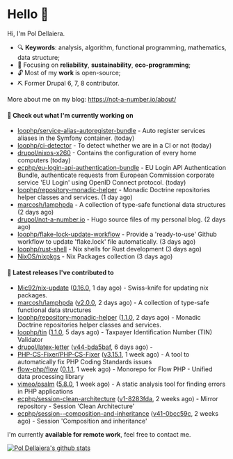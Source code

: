 # Hello 👋

Hi, I'm Pol Dellaiera.

- 🔍 **Keywords**: analysis, algorithm, functional programming, mathematics, data structure;
- 🎯 Focusing on **reliability**, **sustainability**, **eco-programming**;
- 🔓 Most of my **work** is open-source;
- ⛏️ Former Drupal 6, 7, 8 contributor.

More about me on my blog: https://not-a-number.io/about/

#### 👷 Check out what I'm currently working on

- [loophp/service-alias-autoregister-bundle](https://github.com/loophp/service-alias-autoregister-bundle) - Auto register services aliases in the Symfony container. (today)
- [loophp/ci-detector](https://github.com/loophp/ci-detector) - To detect whether we are in a CI or not (today)
- [drupol/nixos-x260](https://github.com/drupol/nixos-x260) - Contains the configuration of every home computers (today)
- [ecphp/eu-login-api-authentication-bundle](https://github.com/ecphp/eu-login-api-authentication-bundle) - EU Login API Authentication Bundle, authenticate requests from European Commission corporate service &#39;EU Login&#39; using OpenID Connect protocol. (today)
- [loophp/repository-monadic-helper](https://github.com/loophp/repository-monadic-helper) - Monadic Doctrine repositories helper classes and services. (1 day ago)
- [marcosh/lamphpda](https://github.com/marcosh/lamphpda) - A collection of type-safe functional data structures (2 days ago)
- [drupol/not-a-number.io](https://github.com/drupol/not-a-number.io) - Hugo source files of my personal blog. (2 days ago)
- [loophp/flake-lock-update-workflow](https://github.com/loophp/flake-lock-update-workflow) - Provide a &#39;ready-to-use&#39; Github workflow to update &#39;flake.lock&#39; file automatically. (3 days ago)
- [loophp/rust-shell](https://github.com/loophp/rust-shell) - Nix shells for Rust development (3 days ago)
- [NixOS/nixpkgs](https://github.com/NixOS/nixpkgs) - Nix Packages collection (3 days ago)

#### 🔭 Latest releases I've contributed to

- [Mic92/nix-update](https://github.com/Mic92/nix-update) ([0.16.0](https://github.com/Mic92/nix-update/releases/tag/0.16.0), 1 day ago) - Swiss-knife for updating nix packages.
- [marcosh/lamphpda](https://github.com/marcosh/lamphpda) ([v2.0.0](https://github.com/marcosh/lamphpda/releases/tag/v2.0.0), 2 days ago) - A collection of type-safe functional data structures
- [loophp/repository-monadic-helper](https://github.com/loophp/repository-monadic-helper) ([1.1.0](https://github.com/loophp/repository-monadic-helper/releases/tag/1.1.0), 2 days ago) - Monadic Doctrine repositories helper classes and services.
- [loophp/tin](https://github.com/loophp/tin) ([1.1.0](https://github.com/loophp/tin/releases/tag/1.1.0), 5 days ago) - Taxpayer Identification Number (TIN) Validator
- [drupol/latex-letter](https://github.com/drupol/latex-letter) ([v44-bda5baf](https://github.com/drupol/latex-letter/releases/tag/v44-bda5baf), 6 days ago) - 
- [PHP-CS-Fixer/PHP-CS-Fixer](https://github.com/PHP-CS-Fixer/PHP-CS-Fixer) ([v3.15.1](https://github.com/PHP-CS-Fixer/PHP-CS-Fixer/releases/tag/v3.15.1), 1 week ago) - A tool to automatically fix PHP Coding Standards issues
- [flow-php/flow](https://github.com/flow-php/flow) ([0.1.1](https://github.com/flow-php/flow/releases/tag/0.1.1), 1 week ago) - Monorepo for Flow PHP - Unified data processing library
- [vimeo/psalm](https://github.com/vimeo/psalm) ([5.8.0](https://github.com/vimeo/psalm/releases/tag/5.8.0), 1 week ago) - A static analysis tool for finding errors in PHP applications
- [ecphp/session-clean-architecture](https://github.com/ecphp/session-clean-architecture) ([v1-8283fda](https://github.com/ecphp/session-clean-architecture/releases/tag/v1-8283fda), 2 weeks ago) - Mirror repository - Session &#39;Clean Architecture&#39;
- [ecphp/session--composition-and-inheritance](https://github.com/ecphp/session--composition-and-inheritance) ([v41-0bcc59c](https://github.com/ecphp/session--composition-and-inheritance/releases/tag/v41-0bcc59c), 2 weeks ago) - Session &#39;Composition and inheritance&#39;

I'm currently **available for remote work**, feel free to contact me.

[![Pol Dellaiera's github stats](https://github-readme-stats.vercel.app/api?username=drupol&count_private=true&show_icons=true)](https://github.com/drupol)
